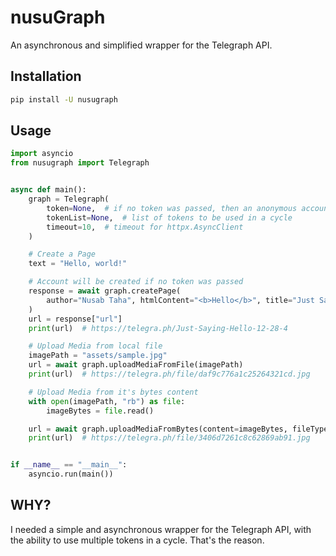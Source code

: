 # nusuGraph

An asynchronous and simplified wrapper for the Telegraph API.

## Installation

```bash
pip install -U nusugraph
```

## Usage

```python
import asyncio
from nusugraph import Telegraph


async def main():
    graph = Telegraph(
        token=None,  # if no token was passed, then an anonymous account will be created
        tokenList=None,  # list of tokens to be used in a cycle
        timeout=10,  # timeout for httpx.AsyncClient
    )

    # Create a Page
    text = "Hello, world!"

    # Account will be created if no token was passed
    response = await graph.createPage(
        author="Nusab Taha", htmlContent="<b>Hello</b>", title="Just Saying Hello"
    )
    url = response["url"]
    print(url)  # https://telegra.ph/Just-Saying-Hello-12-28-4

    # Upload Media from local file
    imagePath = "assets/sample.jpg"
    url = await graph.uploadMediaFromFile(imagePath)
    print(url)  # https://telegra.ph/file/daf9c776a1c25264321cd.jpg

    # Upload Media from it's bytes content
    with open(imagePath, "rb") as file:
        imageBytes = file.read()

    url = await graph.uploadMediaFromBytes(content=imageBytes, fileType="image/jpeg")
    print(url)  # https://telegra.ph/file/3406d7261c8c62869ab91.jpg


if __name__ == "__main__":
    asyncio.run(main())
```

## WHY?

I needed a simple and asynchronous wrapper for the Telegraph API, with the ability to use multiple tokens in a cycle. That's the reason.
